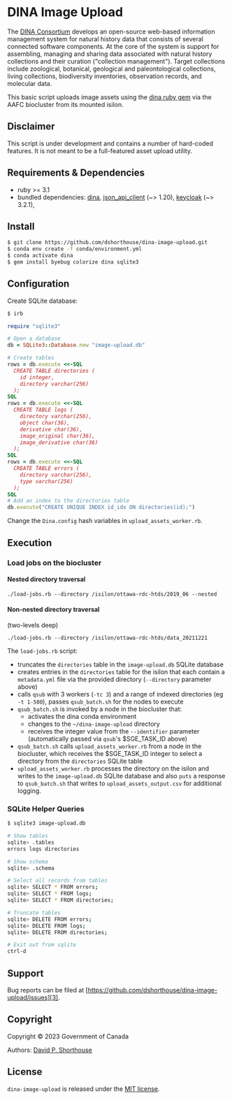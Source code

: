 # DINA Image Upload

The [DINA Consortium][1] develops an open-source web-based information management system for natural history data that consists of several connected software components. At the core of the system is support for assembling, managing and sharing data associated with natural history collections and their curation ("collection management"). Target collections include zoological, botanical, geological and paleontological collections, living collections, biodiversity inventories, observation records, and molecular data.

This basic script uploads image assets using the [dina ruby gem][9] via the AAFC biocluster from its mounted isilon.

## Disclaimer

This script is under development and contains a number of hard-coded features. It is not meant to be a full-featured asset upload utility.

## Requirements & Dependencies

- ruby >= 3.1
- bundled dependencies: [dina][9], [json_api_client][5] (\~> 1.20), [keycloak][10] (\~> 3.2.1),

## Install

```bash
$ git clone https://github.com/dshorthouse/dina-image-upload.git
$ conda env create -f conda/environment.yml
$ conda activate dina
$ gem install byebug colorize dina sqlite3
```
## Configuration

Create SQLite database:
```bash
$ irb
```

```ruby
require "sqlite3"

# Open a database
db = SQLite3::Database.new "image-upload.db"

# Create tables
rows = db.execute <<-SQL
  CREATE TABLE directories (
    id integer,
    directory varchar(256)
  );
SQL
rows = db.execute <<-SQL
  CREATE TABLE logs (
    directory varchar(256),
    object char(36),
    derivative char(36),
    image_original char(36),
    image_derivative char(36)
  );
SQL
rows = db.execute <<-SQL
  CREATE TABLE errors (
    directory varchar(256),
    type varchar(256)
  );
SQL
# Add an index to the directories table
db.execute("CREATE UNIQUE INDEX id_idx ON directories(id);")
```

Change the `Dina.config` hash variables in `upload_assets_worker.rb`.

## Execution

### Load jobs on the biocluster

#### Nested directory traversal
`./load-jobs.rb --directory /isilon/ottawa-rdc-htds/2019_06 --nested`

#### Non-nested directory traversal
(two-levels deep)

`./load-jobs.rb --directory /isilon/ottawa-rdc-htds/data_20211221`

The `load-jobs.rb` script:
- truncates the `directories` table in the `image-upload.db` SQLite database
- creates entries in the `directories` table for the isilon that each contain a `metadata.yml` file via the provided directory (`--directory` parameter above)
- calls `qsub` with 3 workers (`-tc 3`) and a range of indexed directories (eg `-t 1-500`), passes `qsub_batch.sh` for the nodes to execute
- `qsub_batch.sh` is invoked by a node in the biocluster that:
  - activates the dina conda environment
  - changes to the `~/dina-image-upload` directory
  - receives the integer value from the `--identifier` parameter (automatically passed via `qsub`'s $SGE_TASK_ID above)
- `qsub_batch.sh` calls `upload_assets_worker.rb` from a node in the biocluster, which receives the $SGE_TASK_ID integer to select a directory from the `directories` SQLite table
- `upload_assets_worker.rb` processes the directory on the isilon and writes to the `image-upload.db` SQLite database and also `puts` a response to `qsub_batch.sh` that writes to `upload_assets_output.csv` for additional logging.

### SQLite Helper Queries

```bash
$ sqlite3 image-upload.db

# Show tables
sqlite> .tables
errors logs directories

# Show schema
sqlite> .schema

# Select all records from tables
sqlite> SELECT * FROM errors;
sqlite> SELECT * FROM logs;
sqlite> SELECT * FROM directories;

# Truncate tables
sqlite> DELETE FROM errors;
sqlite> DELETE FROM logs;
sqlite> DELETE FROM directories;

# Exit out from sqlite
ctrl-d
```

## Support

Bug reports can be filed at [https://github.com/dshorthouse/dina-image-upload/issues][3].

## Copyright
Copyright © 2023 Government of Canada

Authors: [David P. Shorthouse][4]

## License

`dina-image-upload` is released under the [MIT license][2].

[1]: https://dina-project.net/
[2]: http://www.opensource.org/licenses/MIT
[3]: https://github.com/dshorthouse/dina-image-upload/issues
[4]: https://github.com/dshorthouse
[5]: https://github.com/JsonApiClient/json_api_client
[9]: https://rubygems.org/gems/dina
[10]: https://github.com/imagov/keycloak

